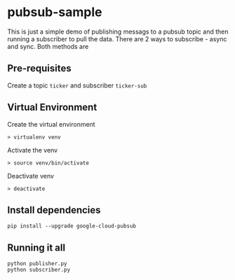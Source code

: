 # pubsub-sample

This is just a simple demo of publishing messags to a pubsub topic and then running a subscriber to pull the data. There are 2 ways to subscribe - async and sync. Both methods are 

## Pre-requisites
Create a topic `ticker` and subscriber `ticker-sub`

## Virtual Environment

Create the virtual environment
```
> virtualenv venv
```

Activate the venv
```
> source venv/bin/activate
```

Deactivate venv
```
> deactivate
```

## Install dependencies
```
pip install --upgrade google-cloud-pubsub
```

## Running it all
```
python publisher.py
python subscriber.py
```